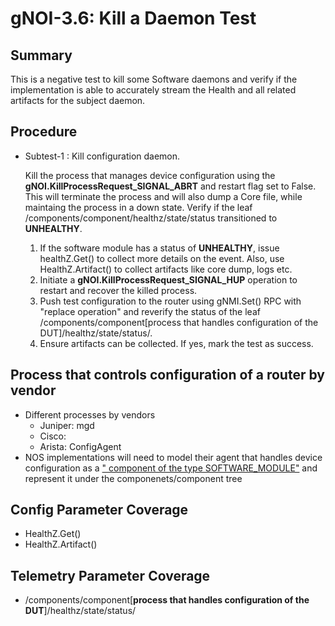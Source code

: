 # gNOI-3.6: Kill a Daemon Test

## Summary

This is a negative test to kill some Software daemons and verify if the implementation is able to accurately stream the Health and all related artifacts for the subject daemon.
  
## Procedure

* Subtest-1 : Kill configuration daemon.

  Kill the process that manages device configuration using the **gNOI.KillProcessRequest_SIGNAL_ABRT** and restart flag set to False. This will terminate the process and will also dump a Core file, while maintaing the process in a down state. Verify if the leaf /components/component/healthz/state/status transitioned to **UNHEALTHY**.
   1. If the software module has a status of **UNHEALTHY**, issue healthZ.Get() to collect more details on the event. Also, use HealthZ.Artifact() to collect artifacts like core dump, logs etc.
   2. Initiate a **gNOI.KillProcessRequest_SIGNAL_HUP** operation to restart and recover the killed process.
   3. Push test configuration to the router using gNMI.Set() RPC with "replace operation" and reverify the status of the leaf /components/component[process that handles configuration of the DUT]/healthz/state/status/.
   4. Ensure artifacts can be collected. If yes, mark the test as success.


## Process that controls configuration of a router by vendor
   * Different processes by vendors
      * Juniper: mgd
      * Cisco:
      * Arista: ConfigAgent
   * NOS implementations will need to model their agent that handles device configuration as a [" component of the type SOFTWARE_MODULE"](https://github.com/openconfig/public/blob/master/release/models/platform/openconfig-platform-types.yang#L394) and represent it under the componenets/component tree


## Config Parameter Coverage
*   HealthZ.Get()
*   HealthZ.Artifact()

## Telemetry Parameter Coverage
*   /components/component[**process that handles configuration of the DUT**]/healthz/state/status/

